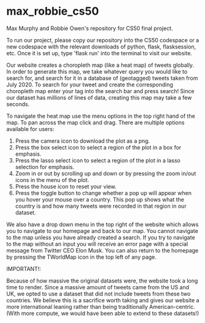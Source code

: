 # max_robbie_cs50
Max Murphy and Robbie Owen's repository for CS50 final project.

To run our project, please copy our repository into the CS50 codespace or a new codespace with the relevant downloads of python, flask, flasksession, etc. Once it is set up, type 'flask run' into the terminal to visit our website. 

Our website creates a choropleth map (like a heat map) of tweets globally. In order to generate this map, we take whatever query you would like to search for, and search for it in a database of (geotagged) tweets taken from July 2020. To search for your tweet and create the corresponding choropleth map enter your tag into the search bar and press search! Since our dataset has millions of lines of data, creating this map may take a few seconds. 

To navigate the heat map use the menu options in the top right hand of the map. To pan across the map click and drag. There are multiple options available for users:
1. Press the camera icon to download the plot as a png.
2. Press the box select icon to select a region of the plot in a box for emphasis.
3. Press the lasso select icon to select a region of the plot in a lasso selection for emphasis.
4. Zoom in or out by scrolling up and down or by pressing the zoom in/out icons in the menu of the plot. 
5. Press the house icon to reset your view. 
6. Press the toggle button to change whether a pop up will appear when you hover your mouse over a country. This pop up shows what the country is and how many tweets were recorded in that region in our dataset. 

We also have a drop down menu in the top right of the website which allows you to navigate to our homepage and back to our map. You cannot navigate to the map unless you have already created a search. If you try to navigate to the map without an input you will receive an error page with a special message from Twitter CEO Elon Musk. You can also return to the homepage by pressing the TWorldMap icon in the top left of any page. 

IMPORTANT!:

Because of how massive the original datasets were, the website took a long time to render. Since a massive amount of tweets came from the US and UK, we opted to use a dataset that did not include tweets from these two countries. We believe this is a sacrifice worth taking and gives our website a more international leaning rather than being traditionally American-centric. (With more compute, we would have been able to extend to these datasets!)
